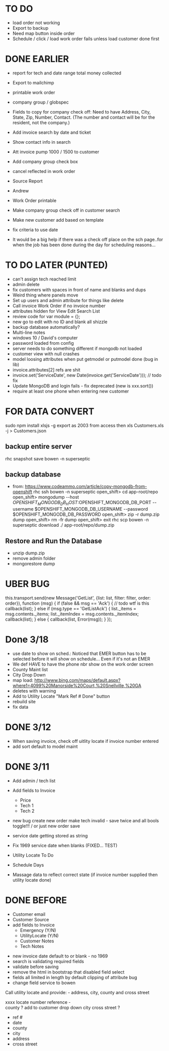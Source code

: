 TO DO
===
- load order not working
- Export to backup
- Need map button inside order
- Schedule / click / load work order fails unless load customer done first

DONE EARLIER
===
+ report for tech and date range total money collected
+ Export to mailchimp
+ printable work order
+ company group / globspec
+ Fields to copy for company check off:
    Need to have Address, City, State, Zip, Number, Contact. (The number and contact will be for the resident, not the company.)

+ Add invoice search by date and ticket
+ Show contact info in search
+ Att invoice pump 1000 / 1500 to customer
+ Add company group check box
+ cancel reflected in work order
+ Source Report

+ Andrew
+ Work Order printable
+ Make company group check off in customer search
+ Make new customer add based on template
+ fix criteria to use date
+ It would be a big help if there was a check off place on the sch page..for when the job has been done during the day for scheduling reasons...

TO DO LATER (PUNTED)
===
- can't assign tech reached limit
- admin delete
- fix customers with spaces in front of name and blanks and dups
- Weird thing where panels move
- Set up users and admin attribute for things like delete
- Call invoice Work Order if no invoice number
- attributes hidden for View Edit Search List
- review code for var module = {};
- new go to edit with no ID and blank all shizzle
- backup database automatically?
- Multi-line notes
- windows 10 / David's computer
- password loaded from config
- server needs to do something different if mongodb not loaded
- customer view with null crashes
- model loosing attributes when put getmodel or putmodel done (bug in lib)
- invoice.attributes[2] refs are shit
- invoice.set('ServiceDate', new Date(invoice.get('ServiceDate'))); // todo fix
- Update MongoDB and login fails - fix deprecated (new is xxx.sort())
- require at least one phone when entering new customer

FOR DATA CONVERT
===
sudo npm install xlsjs -g
export as 2003 from access then
xls Customers.xls -j > Customers.json

backup entire server
---
rhc snapshot save bowen -n superseptic

backup database
---
* from: https://www.codeammo.com/article/copy-mongodb-from-openshift
rhc ssh bowen -n superseptic
    open_shift> cd app-root/repo
    open_shift> mongodump --host $OPENSHIFT_MONGODB_DB_HOST:$OPENSHIFT_MONGODB_DB_PORT --username $OPENSHIFT_MONGODB_DB_USERNAME --password $OPENSHIFT_MONGODB_DB_PASSWORD
    open_shift> zip -r dump.zip dump
    open_shift> rm -fr dump
    open_shift> exit
rhc scp bowen -n superseptic download ./ app-root/repo/dump.zip

Restore and Run the Database
---

- unzip dump.zip
- remove admin folder
- mongorestore dump


UBER BUG
===
  this.transport.send(new Message('GetList', {list: list, filter: filter, order: order}), function (msg) {
    if (false && msg == 'Ack') { // todo wtf is this
      callback(list);
    } else if (msg.type == 'GetListAck') {
      list._items = msg.contents._items;
      list._itemIndex = msg.contents._itemIndex;
      callback(list);
    } else {
      callback(list, Error(msg));
    }
  });


Done 3/18
===
+ use date to show on sched.: Noticed that EMER button has to be selected before it will show on schedule... Even if it's not an EMER
+ We def HAVE to have the phone nbr show on the work order screen
+ County Maint list
+ City Drop Down
+ map load: http://www.bing.com/maps/default.aspx?where1=4099%20Manorside%20Court,%20Snellville,%20GA
+ deletes with warning 
+ Add to Utility Locate "Mark Ref # Done" button
+ rebuild site
+ fix data

DONE 3/12
===
+ When saving invoice, check off uitlity locate if invoice number entered
+ add sort default to model maint

DONE 3/11
===
+ Add admin / tech list
+ Add fields to Invoice
    + Price
    + Tech 1
    + Tech 2
+ new bug create new order make tech invalid - save twice and all bools toggle!!! / or just new order save
+ service date getting stored as string
+ Fix 1969 service date when blanks (FIXED... TEST)    

+ Utility Locate To Do
+ Schedule Days
+ Massage data to reflect correct state (if invoice number supplied then utility locate done)

DONE BEFORE
===
+ Customer email
+ Customer Source
+ add fields to Invoice
    + Emergency (Y/N)
    + UtilityLocate (Y/N)
    + Customer Notes
    + Tech Notes
- new invoice date default to or blank - no 1969
- search is validating required fields
- validate before saving
- remove the html in bootstrap that disabled field select 
- fields all limited in length by default clipping of attribute bug
- change field service to bowen

Call utility locate and provide:
    - address, city, county and cross street

xxxx
locate number reference -  
county ? add to customer drop down
city
cross street ?

- ref # 
- date
- county
- city
- address
- cross street
